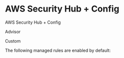 # AWS Security Hub + Config

AWS Security Hub + Config


Advisor

Custom


The following managed rules are enabled by default:

